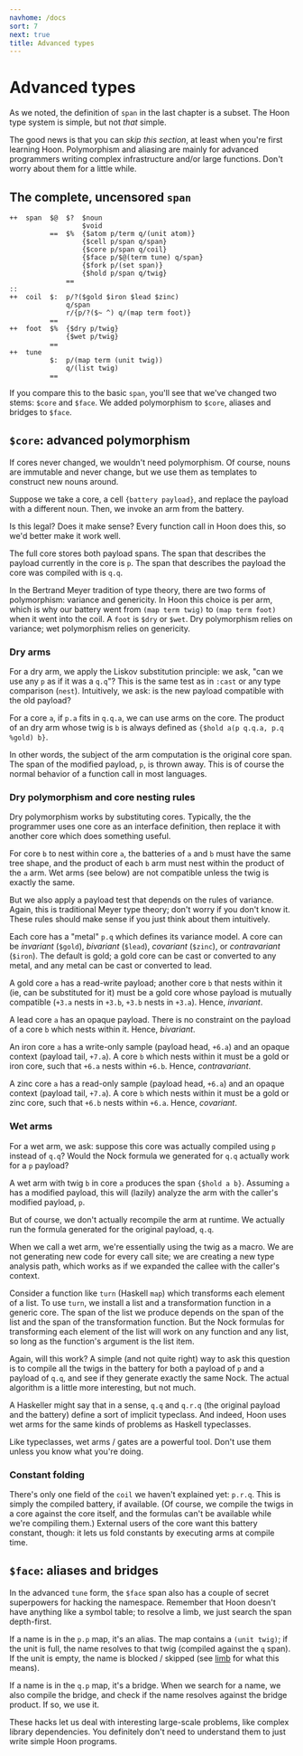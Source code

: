 ```yaml
---
navhome: /docs
sort: 7
next: true
title: Advanced types
---
```


# Advanced types

As we noted, the definition of `span` in the last chapter is a
subset.  The Hoon type system is simple, but not *that* simple.

The good news is that you can *skip this section*, at least when
you're first learning Hoon.  Polymorphism and aliasing are mainly
for advanced programmers writing complex infrastructure and/or
large functions.  Don't worry about them for a little while.

## The complete, uncensored `span`

```
++  span  $@  $?  $noun
                  $void
          ==  $%  {$atom p/term q/(unit atom)}
                  {$cell p/span q/span}
                  {$core p/span q/coil}
                  {$face p/$@(term tune) q/span}
                  {$fork p/(set span)}
                  {$hold p/span q/twig}
              ==
::
++  coil  $:  p/?($gold $iron $lead $zinc)
              q/span
              r/{p/?($~ ^) q/(map term foot)}
          ==
++  foot  $%  {$dry p/twig}
              {$wet p/twig}
          ==
++  tune
          $:  p/(map term (unit twig))
              q/(list twig)
          ==
```

If you compare this to the basic `span`, you'll see that we've
changed two stems: `$core` and `$face`.  We added polymorphism to
`$core`, aliases and bridges to `$face`.

## `$core`: advanced polymorphism

If cores never changed, we wouldn't need polymorphism.  Of
course, nouns are immutable and never change, but we use them as
templates to construct new nouns around.

Suppose we take a core, a cell `{battery payload}`, and replace
the payload with a different noun.  Then, we invoke an arm from
the battery.

Is this legal?  Does it make sense?  Every function call in Hoon
does this, so we'd better make it work well.

The full core stores both payload spans.  The span that describes
the payload currently in the core is `p`.  The span that describes
the payload the core was compiled with is `q.q`.

In the Bertrand Meyer tradition of type theory, there are two
forms of polymorphism: variance and genericity.  In Hoon this
choice is per arm, which is why our battery went from `(map term
twig)` to `(map term foot)` when it went into the coil.  A `foot`
is `$dry` or `$wet`.  Dry polymorphism relies on variance; wet
polymorphism relies on genericity.

### Dry arms

For a dry arm, we apply the Liskov substitution principle: we
ask, "can we use any `p` as if it was a `q.q`"?  This is the same
test as in `:cast` or any type comparison (`nest`).  Intuitively,
we ask: is the new payload compatible with the old payload?

For a core `a`, if `p.a` fits in `q.q.a`, we can use arms on the
core.  The product of an dry arm whose twig is `b` is always
defined as `{$hold a(p q.q.a, p.q %gold) b}`.

In other words, the subject of the arm computation is the
original core span.  The span of the modified payload, `p`, is
thrown away.  This is of course the normal behavior of a function
call in most languages.

### Dry polymorphism and core nesting rules

Dry polymorphism works by substituting cores.  Typically, the
the programmer uses one core as an interface definition, then
replace it with another core which does something useful.

For core `b` to nest within core `a`, the batteries of `a` and
`b` must have the same tree shape, and the product of each `b`
arm must nest within the product of the `a` arm.  Wet arms (see
below) are not compatible unless the twig is exactly the same.

But we also apply a payload test that depends on the rules of
variance.  Again, this is traditional Meyer type theory; don't
worry if you don't know it.  These rules should make sense if you
just think about them intuitively.

Each core has a "metal" `p.q` which defines its variance model.
A core can be *invariant* (`$gold`), *bivariant* (`$lead`),
*covariant* (`$zinc`), or *contravariant* (`$iron`).  The default
is gold; a gold core can be cast or converted to any metal, and
any metal can be cast or converted to lead.

A gold core `a` has a read-write payload; another core `b` that
nests within it (ie, can be substituted for it) must be a gold
core whose payload is mutually compatible (`+3.a` nests in `+3.b`,
`+3.b` nests in `+3.a`).  Hence, *invariant*.

A lead core `a` has an opaque payload.  There is no constraint on
the payload of a core `b` which nests within it.  Hence,
*bivariant*.

An iron core `a` has a write-only sample (payload head, `+6.a`)
and an opaque context (payload tail, `+7.a`).  A core `b` which
nests within it must be a gold or iron core, such that `+6.a`
nests within `+6.b`.  Hence, *contravariant*.

A zinc core `a` has a read-only sample (payload head, `+6.a`)
and an opaque context (payload tail, `+7.a`).  A core `b` which
nests within it must be a gold or zinc core, such that `+6.b`
nests within `+6.a`.  Hence, *covariant*.

### Wet arms

For a wet arm, we ask: suppose this core was actually compiled
using `p` instead of `q.q`?  Would the Nock formula we generated
for `q.q` actually work for a `p` payload?

A wet arm with twig `b` in core `a` produces the span `{$hold a
b}`.  Assuming `a` has a modified payload, this will (lazily)
analyze the arm with the caller's modified payload, `p`.

But of course, we don't actually recompile the arm at runtime.
We actually run the formula generated for the original payload,
`q.q`.

When we call a wet arm, we're essentially using the twig as a
macro.  We are not generating new code for every call site; we
are creating a new type analysis path, which works as if we
expanded the callee with the caller's context.

Consider a function like `turn` (Haskell `map`) which transforms
each element of a list.  To use `turn`, we install a list and a
transformation function in a generic core.  The span of the list
we produce depends on the span of the list and the span of the
transformation function.  But the Nock formulas for transforming
each element of the list will work on any function and any list,
so long as the function's argument is the list item.

Again, will this work?  A simple (and not quite right) way to ask
this question is to compile all the twigs in the battery for both
a payload of `p` and a payload of `q.q`, and see if they generate
exactly the same Nock.  The actual algorithm is a little more
interesting, but not much.

A Haskeller might say that in a sense, `q.q` and `q.r.q` (the
original payload and the battery) define a sort of implicit
typeclass.  And indeed, Hoon uses wet arms for the same kinds of
problems as Haskell typeclasses.

Like typeclasses, wet arms / gates are a powerful tool.  Don't
use them unless you know what you're doing.

### Constant folding

There's only one field of the `coil` we haven't explained yet:
`p.r.q`.  This is simply the compiled battery, if available.  (Of
course, we compile the twigs in a core against the core itself,
and the formulas can't be available while we're compiling them.)
External users of the core want this battery constant, though: it
lets us fold constants by executing arms at compile time.

## `$face`: aliases and bridges

In the advanced `tune` form, the `$face` span also has a couple
of secret superpowers for hacking the namespace.  Remember that
Hoon doesn't have anything like a symbol table; to resolve a
limb, we just search the span depth-first.

If a name is in the `p.p` map, it's an alias.  The map contains a
`(unit twig)`; if the unit is full, the name resolves to that
twig (compiled against the `q` span).  If the unit is empty,
the name is blocked / skipped (see [limb](twig/limb) for what
this means).

If a name is in the `q.p` map, it's a bridge.  When we search for
a name, we also compile the bridge, and check if the name
resolves against the bridge product.  If so, we use it.

These hacks let us deal with interesting large-scale problems, 
like complex library dependencies.  You definitely don't need to
understand them to just write simple Hoon programs.
